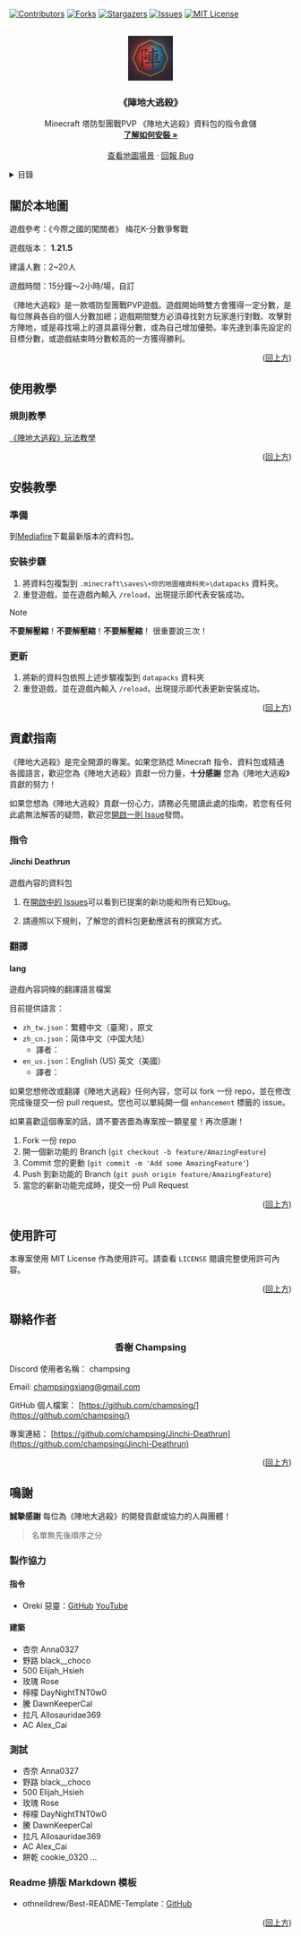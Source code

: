 <!-- Improved compatibility of back to top link: See: https://github.com/othneildrew/Best-README-Template/pull/73 -->
<a id="readme-top"></a>
<!--
*** Thanks for checking out the Best-README-Template. If you have a suggestion
*** that would make this better, please fork the repo and create a pull request
*** or simply open an issue with the tag "enhancement".
*** Don't forget to give the project a star!
*** Thanks again! Now go create something AMAZING! :D
-->



<!-- PROJECT SHIELDS -->
<!--
*** I'm using markdown "reference style" links for readability.
*** Reference links are enclosed in brackets [ ] instead of parentheses ( ).
*** See the bottom of this document for the declaration of the reference variables
*** for contributors-url, forks-url, etc. This is an optional, concise syntax you may use.
*** https://www.markdownguide.org/basic-syntax/#reference-style-links
-->
<!-- [![Cartoland Community][cartoland-shield]][cartoland-url] -->
[![Contributors][contributors-shield]][contributors-url]
[![Forks][forks-shield]][forks-url]
[![Stargazers][stars-shield]][stars-url]
[![Issues][issues-shield]][issues-url]
[![MIT License][license-shield]][license-url]



<!-- PROJECT LOGO -->
<br />
<div align="center">
  <a href="https://github.com/champsing/Jinchi-Deathrun">
    <img src="images/Jinchi Deathrun Logo.png" alt="Logo" width="80" height="80">
  </a>

<h3 align="center">《陣地大逃殺》</h3>
  <p align="center">
    Minecraft 塔防型團戰PVP 《陣地大逃殺》資料包的指令倉儲
    <br />
    <a href="#安裝教學"><strong>了解如何安裝 »</strong></a>
    <br />
    <br />
    <a href="https://forum.gamer.com.tw/C.php?bsn=18673&snA=204540&tnum=1">查看地圖場景</a>
    ·
    <a href="https://github.com/champsing/Jinchi-Deathrun/issues/new?labels=bug&template=bug-report---.md">回報 Bug</a>
    <!-- ·
    <a href="https://github.com/champsing/Jinchi-Deathrun/issues/new?labels=enhancement&template=feature-request---.md">許願新功能</a> -->
  </p>
</div>



<!-- TABLE OF CONTENTS -->
<details>
  <summary>目錄</summary>
  <ol>
    <li><a href="#關於本地圖">關於本地圖</a></li>
    <li><a href="#使用教學">使用教學</a></li>
    <li>
      <a href="#安裝教學">安裝教學</a>
      <ul>
        <li><a href="#準備">準備</a></li>
        <li><a href="#安裝步驟">安裝步驟</a></li>
      </ul>
    </li>
    <li><a href="#貢獻指南">貢獻指南</a></li>
    <li><a href="#使用許可">使用許可</a></li>
    <li><a href="#聯絡作者">聯絡作者</a></li>
    <li><a href="#鳴謝">鳴謝</a></li>
  </ol>
</details>


<!-- ABOUT THE PROJECT -->
## 關於本地圖

<!-- [![Product Name Screen Shot]][product-screenshot] -->

遊戲參考：《今際之國的闖關者》 梅花K-分數爭奪戰

遊戲版本： **1.21.5**

建議人數：2~20人

遊戲時間：15分鐘～2小時/場，自訂

《陣地大逃殺》是一款塔防型團戰PVP遊戲。遊戲開始時雙方會獲得一定分數，是每位隊員各自的個人分數加總；遊戲期間雙方必須尋找對方玩家進行對戰、攻擊對方陣地，或是尋找場上的道具贏得分數，或為自己增加優勢。率先達到事先設定的目標分數，或遊戲結束時分數較高的一方獲得勝利。


<p align="right">(<a href="#readme-top">回上方</a>)</p>


<!-- USAGE EXAMPLES -->
## 使用教學
### 規則教學

[《陣地大逃殺》玩法教學](https://docs.google.com/document/d/13DN1XVfx8GLBMqpHVgBwiKtkdb5Y66AMiOXcsnJQLxI/edit#heading=h.csa3qtth73)

<!-- ROADMAP -->
<!-- ### 設定教學

[《陣地大逃殺》設定教學]() -->

<p align="right">(<a href="#readme-top">回上方</a>)</p>


<!-- Getting Started -->
## 安裝教學

### 準備

到[Mediafire](https://app.mediafire.com/folder/0lyncjl4ow1mt)下載最新版本的資料包。

### 安裝步驟

1. 將資料包複製到 `.minecraft\saves\<你的地圖檔資料夾>\datapacks` 資料夾。
2. 重登遊戲，並在遊戲內輸入 `/reload`，出現提示即代表安裝成功。

> [!NOTE]
> __**不要解壓縮**__！__**不要解壓縮**__！__**不要解壓縮**__！ 很重要說三次！

### 更新

1. 將新的資料包依照上述步驟複製到 `datapacks` 資料夾
2. 重登遊戲，並在遊戲內輸入 `/reload`，出現提示即代表更新安裝成功。

<p align="right">(<a href="#readme-top">回上方</a>)</p>


<!-- CONTRIBUTING -->
## 貢獻指南

《陣地大逃殺》是完全開源的專案。如果您熟捻 Minecraft 指令、資料包或精通各國語言，歡迎您為《陣地大逃殺》貢獻一份力量，**十分感謝** 您為《陣地大逃殺》貢獻的努力！

如果您想為《陣地大逃殺》貢獻一份心力，請務必先閱讀此處的指南，若您有任何此處無法解答的疑問，歡迎您[開啟一則 Issue](https://github.com/champsing/Jinchi-Deathrun/issues/new?labels=additional_question&template=additional_question---.md)發問。

### 指令

#### Jinchi Deathrun
遊戲內容的資料包

1. 在[開啟中的 Issues](https://github.com/champsing/Jinchi-Deathrun/issues)可以看到已提案的新功能和所有已知bug。

2. 請遵照以下規則，了解您的資料包更動應該有的撰寫方式。

### 翻譯

#### lang
遊戲內容詞條的翻譯語言檔案

目前提供語言：
- `zh_tw.json`：繁體中文（臺灣），原文 <br />
- `zh_cn.json`：简体中文（中国大陆）<br />
  - 譯者：
- `en_us.json`：English (US) 英文（美國）<br />
  - 譯者：

如果您想修改或翻譯《陣地大逃殺》任何內容，您可以 fork 一份 repo，並在修改完成後提交一份 pull request。您也可以單純開一個 `enhancement` 標籤的 issue。

如果喜歡這個專案的話，請不要吝嗇為專案按一顆星星！再次感謝！

1. Fork 一份 repo
2. 開一個新功能的 Branch (`git checkout -b feature/AmazingFeature`)
3. Commit 您的更動 (`git commit -m 'Add some AmazingFeature'`)
4. Push 到新功能的 Branch (`git push origin feature/AmazingFeature`)
5. 當您的嶄新功能完成時，提交一份 Pull Request

<p align="right">(<a href="#readme-top">回上方</a>)</p>



<!-- LICENSE -->
## 使用許可

本專案使用 MIT License 作為使用許可。請查看 `LICENSE` 閱讀完整使用許可內容。

<p align="right">(<a href="#readme-top">回上方</a>)</p>



<!-- CONTACT -->
## 聯絡作者

<h3 align="center">香榭 Champsing</h3>

Discord 使用者名稱： champsing

Email: champsingxiang@gmail.com

GitHub 個人檔案： [https://github.com/champsing/](https://github.com/champsing/)

專案連結： [https://github.com/champsing/Jinchi-Deathrun](https://github.com/champsing/Jinchi-Deathrun)

<p align="right">(<a href="#readme-top">回上方</a>)</p>



<!-- ACKNOWLEDGMENTS -->
## 鳴謝

**誠摯感謝** 每位為《陣地大逃殺》的開發貢獻或協力的人與團體！

> 名單無先後順序之分

### 製作協力

#### 指令
* Oreki 惡靈：[GitHub](https://github.com/oreki200407) [YouTube](https://youtube.com/@oreki20)

#### 建築
* 杏奈 Anna0327
* 野路 black__choco
* 500 Elijah_Hsieh
* 玫瑰 Rose
* 檸檬 DayNightTNT0w0
* 騰 DawnKeeperCal
* 拉凡 Allosauridae369
* AC Alex_Cai

### 測試
* 杏奈 Anna0327
* 野路 black__choco
* 500 Elijah_Hsieh
* 玫瑰 Rose
* 檸檬 DayNightTNT0w0
* 騰 DawnKeeperCal
* 拉凡 Allosauridae369
* AC Alex_Cai
* 餅乾 cookie_0320
...

### Readme 排版 Markdown 模板
* othneildrew/Best-README-Template：[GitHub](https://github.com/othneildrew/Best-README-Template)

<p align="right">(<a href="#readme-top">回上方</a>)</p>



<!-- MARKDOWN LINKS & IMAGES -->
<!-- https://www.markdownguide.org/basic-syntax/#reference-style-links -->

[cartoland-shield]: https://img.shields.io/discord/886936474723950603

[cartoland-url]: https://discord.gg/UMYxwHyRNE

[contributors-shield]: https://img.shields.io/github/contributors/champsing/Jinchi-Deathrun.svg?style=for-the-badge

[contributors-url]: https://github.com/champsing/Jinchi-Deathrun/graphs/contributors

[forks-shield]: https://img.shields.io/github/forks/champsing/Jinchi-Deathrun.svg?style=for-the-badge

[forks-url]: https://github.com/champsing/Jinchi-Deathrun/network/members

[stars-shield]: https://img.shields.io/github/stars/champsing/Jinchi-Deathrun.svg?style=for-the-badge

[stars-url]: https://github.com/champsing/Jinchi-Deathrun/stargazers

[issues-shield]: https://img.shields.io/github/issues/champsing/Jinchi-Deathrun.svg?style=for-the-badge

[issues-url]: https://github.com/champsing/Jinchi-Deathrun/issues

[license-shield]: https://img.shields.io/github/license/champsing/Jinchi-Deathrun.svg?style=for-the-badge

[license-url]: https://github.com/champsing/Jinchi-Deathrun/blob/master/LICENSE.txt

[lobby-screenshot]: images/screenshot.png